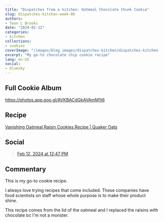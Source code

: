 ```yaml
---
title: "Dispatches from a kitchen: Oatmeal Chocolate Chunk Cookie"
slug: dispatches-kitchen-week-06
authors:
- Teon L Brooks
date: "2024-02-12"
categories:
- kitchen
collections:
- cookies
coverImage: "/images/blog_images/dispatches-kitchen/dispatches-kitchen-week-06.jpg"
excerpt: "My go-to chocolate chip cookie recipe"
lang: en-US
social:
- bluesky
---
```

<script> import Callout from '$lib/components/Callout.svelte'; </script>

<Callout>
<h2>Full Cookie Album</h2>

<https://photos.app.goo.gl/AVKBACdGkAVAmM1t6>
</Callout>

## Recipe

[Vanishing Oatmeal Raisin Cookies Recipe | Quaker Oats](https://www.quakeroats.com/cooking-and-recipes/vanishing-oatmeal-raisin-cookies)

## Social

<blockquote class="bluesky-embed" data-bluesky-uri="at://did:plc:yl7wcldipsfnjdww2jg5mnrv/app.bsky.feed.post/3klafjqpur526" data-bluesky-cid="bafyreiaszuwvcdcxlri5slxzzsf7meclxmt73kpn6id3ocnnrqeacgo65m"><a href="https://bsky.app/profile/did:plc:yl7wcldipsfnjdww2jg5mnrv/post/3klafjqpur526?ref_src=embed">Feb 12, 2024 at 12:47 PM</a></blockquote>



## Commentary

This is my go-to cookie recipe. 

I always love trying recipes that come included. These companies have food scientists on staff whose whole purpose is to make their product shine. 

This recipe comes from the lid of the oatmeal and I replaced the raisins with chocolate bc I'm not a monster.
